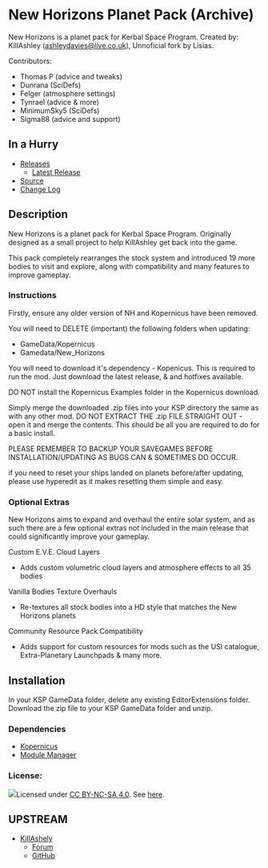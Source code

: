 # New Horizons Planet Pack (Archive)

New Horizons is a planet pack for Kerbal Space Program. Created by: KillAshley (ashleydavies@live.co.uk), Unnoficial fork by Lisias.

Contributors:
- Thomas P		(advice and tweaks)
- Dunrana		(SciDefs)
- Felger		(atmosphere settings)
- Tynrael		(advice & more)
- MinimumSky5	(SciDefs)
- Sigma88		(advice and support)


## In a Hurry

* [Releases](./Archive)
	* [Latest Release](https://github.com/net-lisias-kspu/New_Horizons/releases)
* [Source](https://github.com/net-lisias-kspu/New_Horizons)
* [Change Log](./CHANGE_LOG.md)


## Description 

New Horizons is a planet pack for Kerbal Space Program. Originally designed as a small project to help KillAshley get back into the game.

This pack completely rearranges the stock system and introduced 19 more bodies to visit and explore, along with compatibility and many features to improve gameplay.


### Instructions
Firstly, ensure any older version of NH and Kopernicus have been removed.

You will need to DELETE (important) the following folders when updating:
- GameData/Kopernicus
- Gamedata/New_Horizons

You will need to download it's dependency - Kopenicus. This is required to run the mod.
Just download the latest release, & and hotfixes available.

DO NOT install the Kopernicus Examples folder in the Kopernicus download.

Simply merge the downloaded .zip files into your KSP directory the same as with any other mod.
DO NOT EXTRACT THE .zip FILE STRAIGHT OUT - open it and merge the contents.
This should be all you are required to do for a basic install.

PLEASE REMEMBER TO BACKUP YOUR SAVEGAMES BEFORE INSTALLATION/UPDATING AS BUGS CAN & SOMETIMES DO OCCUR.

if you need to reset your ships landed on planets before/after updating, please use hyperedit as it makes resetting them simple and easy.


### Optional Extras
New Horizons aims to expand and overhaul the entire solar system, and as such there are a few optional extras not included in the main release that could significantly improve your gameplay.

Custom E.V.E. Cloud Layers
- Adds custom volumetric cloud layers and atmosphere effects to all 35 bodies
	
Vanilla Bodies Texture Overhauls
- Re-textures all stock bodies into a HD style that matches the New Horizons planets
	
Community Resource Pack Compatibility
- Adds support for custom resources for mods such as the USI catalogue, Extra-Planetary Launchpads & many more.


## Installation

In your KSP GameData folder, delete any existing EditorExtensions folder. Download the zip file to your KSP GameData folder and unzip.﻿

### Dependencies

* [Kopernicus](https://forum.kerbalspaceprogram.com/index.php?/topic/140580-145-4-131-13-kopernicus-kittopiatech/&tab=comments#comment-2602496)
* [Module Manager](https://forum.kerbalspaceprogram.com/index.php?/topic/50533-141-module-manager-307-may-5th-2018-its-dangerous-to-go-alone-take-those-cats-with-you/)

### License:

![](https://lh5.googleusercontent.com/zi0CCOwpXvwJLEj3O5hPCI485yAI_z0fbVI6PUDX6AaHZEkz2Fgpy89onurZxbV_FA0Yd_QUJ89Zod9Psc0Ux_yhns1c5lt1jfFHTbJsmarBIIkS3dfQr5yywHojfH5ZpZCjX8o)Licensed under [CC BY-NC-SA 4.0](https://creativecommons.org/licenses/by-nc-sa/4.0/). See [here](./LICENSE).


## UPSTREAM

* [KillAshely](https://forum.kerbalspaceprogram.com/index.php?/profile/128696-killashley/)
	+ [Forum](https://forum.kerbalspaceprogram.com/index.php?/topic/102776-13-kopernicus-new-horizons-v201-2jun17-its-back/&tab=comments#comment-1792426)
	+ [GitHub](https://github.com/KillAshley/New_Horizons)
